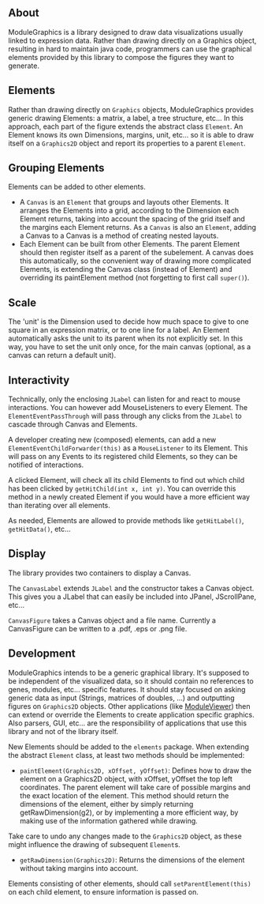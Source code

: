 ## About ####
ModuleGraphics is a library designed to draw data visualizations usually linked to expression data. Rather than drawing directly on a Graphics object, resulting in hard to maintain java code, programmers can use the graphical elements provided by this library to compose the figures they want to generate.

## Elements ####

Rather than drawing directly on `Graphics` objects, ModuleGraphics provides generic drawing Elements: a matrix, a label, a tree structure, etc... In this approach, each part of the figure extends the abstract class `Element`.
An Element knows its own Dimensions, margins, unit, etc... so it is able to draw itself on a `Graphics2D` object and report its properties to a parent `Element`.

## Grouping Elements #####

Elements can be added to other elements. 
* A `Canvas` is an `Element` that groups and layouts other Elements. It arranges the Elements into a grid, according to the Dimension each Element returns, taking into account the spacing of the grid itself and the margins each Element returns. As a `Canvas` is also an `Element`, adding a Canvas to a Canvas is a method of creating nested layouts.
* Each Element can be built from other Elements. The parent Element should then register itself as a parent of the subelement. A canvas does this automatically, so the convenient way of drawing more complicated Elements, is extending the Canvas class (instead of Element) and overriding its paintElement method (not forgetting to first call `super()`).

## Scale #####

The 'unit' is the Dimension used to decide how much space to give to one square in an expression matrix, or to one line for a label. An Element automatically asks the unit to its parent when its not explicitly set. In this way, you have to set the unit only once, for the main canvas (optional, as a canvas can return a default unit).

## Interactivity #####

Technically, only the enclosing `JLabel` can listen for and react to mouse interactions. You can however add MouseListeners to every Element. The `ElementEventPassThrough` will pass through any clicks from the `JLabel` to cascade through Canvas and Elements.

A developer creating new (composed) elements, can add a new `ElementEventChildForwarder(this)` as a `MouseListener` to its Element. This will pass on any Events to its registered child Elements, so they can be notified of interactions. 

A clicked Element, will check all its child Elements to find out which child has been clicked by `getHitChild(int x, int y)`. You can override this method in a newly created Element if you would have a more efficient way than iterating over all elements.

As needed, Elements are allowed to provide methods like `getHitLabel()`, `getHitData()`, etc...


## Display #####

The library provides two containers to display a Canvas. 

The `CanvasLabel` extends `JLabel` and the constructor takes a Canvas object. This gives you a JLabel that can easily be included into JPanel, JScrollPane, etc...

`CanvasFigure` takes a Canvas object and a file name. Currently a CanvasFigure can be written to a .pdf, .eps or .png file.

## Development #####

ModuleGraphics intends to be a generic graphical library. It's supposed to be independent of the visualized data, so it should contain no references to genes, modules, etc... specific features. It should stay focused on asking generic data as input (Strings, matrices of doubles, ...) and outputting figures on `Graphics2D` objects. Other applications (like [ModuleViewer][]) then can extend or override the Elements to create application specific graphics. Also parsers, GUI, etc... are the responsibility of applications that use this library and not of the library itself.

New Elements should be added to the `elements` package. When extending the abstract `Element` class, at least two methods should be implemented:
* `paintElement(Graphics2D, xOffset, yOffset)`:
Defines how to draw the element on a Graphics2D object, with xOffset, yOffset the top left coordinates. The parent element will take care of possible margins and the exact location of the element. This method should return the dimensions of the element, either by simply returning getRawDimension(g2), or by implementing a more efficient way, by making use of the information gathered while drawing.

Take care to undo any changes made to the `Graphics2D` object, as these might influence the drawing of 
subsequent `Element`s. 

* `getRawDimension(Graphics2D)`:
Returns the dimensions of the element without taking margins into account.

Elements consisting of other elements, should call `setParentElement(this)` on each child element, to ensure information is passed on.

[ModuleViewer]: <https://github.com/thpar/ModuleViewer>
